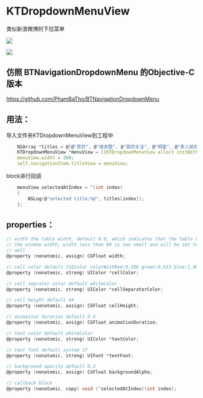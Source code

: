 # KTDropdownMenuView
类似新浪微博的下拉菜单

![](https://github.com/tujinqiu/KTDropdownMenuView/raw/master/Untitled.gif)

![](https://github.com/tujinqiu/KTDropdownMenuView/raw/master/Untitled1.gif)

仿照 BTNavigationDropdownMenu 的Objective-C版本
---
https://github.com/PhamBaTho/BTNavigationDropdownMenu

用法：
---
导入文件夹KTDropdownMenuView到工程中
```c
    NSArray *titles = @[@"首页", @"朋友圈", @"我的关注", @"明星", @"家人朋友"];
    KTDropdownMenuView *menuView = [[KTDropdownMenuView alloc] initWithFrame:CGRectMake(0, 0,100, 44) titles:titles];
    menuView.width = 300;
    self.navigationItem.titleView = menuView;
```
block进行回调
```c
    menuView.selectedAtIndex = ^(int index)
    {
        NSLog(@"selected title:%@", titles[index]);
    };
```

properties：
---
```c
// width the table width, default 0.0, which indicates that the table width is equal to
// the window width, width less than 80 is two small and will be set to window width as
// well
@property (nonatomic, assign) CGFloat width;

// cell color default [UIColor colorWithRed:0.296 green:0.613 blue:1.000 alpha:1.000]
@property (nonatomic, strong) UIColor *cellColor;

// cell seprator color default whiteColor
@property (nonatomic, strong) UIColor *cellSeparatorColor;

// cell height default 44
@property (nonatomic, assign) CGFloat cellHeight;

// animation duration default 0.4
@property (nonatomic, assign) CGFloat animationDuration;

// text color default whiteColor
@property (nonatomic, strong) UIColor *textColor;

// text font default system 17
@property (nonatomic, strong) UIFont *textFont;

// background opacity default 0.3
@property (nonatomic, assign) CGFloat backgroundAlpha;

// callback block
@property (nonatomic, copy) void (^selectedAtIndex)(int index);
```

